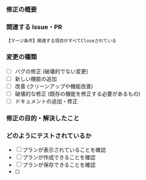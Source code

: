 ### 修正の概要
<!--　
    XXの機能を作成した
    UIの修正であればスクリーンショットがあるとわかりやすい
-->
<!--
|before| after |
|---|-------|
|||
-->

### 関連する Issue・PR
```
【マージ条件】関連する項目がすべてCloseされている
```
<!--
- close #0
- #0
-->

### 変更の種類
- [ ] バグの修正 (破壊的でない変更)
- [ ] 新しい機能の追加
- [ ] 改善 (クリーンアップや機能改善)
- [ ] 破壊的な修正 (既存の機能を修正する必要があるもの)
- [ ] ドキュメントの追加・修正

### 修正の目的・解決したこと
<!--　YYの操作を行いやすくするため -->

### どのようにテストされているか
<!--　単体テストを作成した -->
- [ ] プランが表示されていることを確認
- [ ] プランが作成できることを確認
- [ ] プランが保存できることを確認
- [ ]